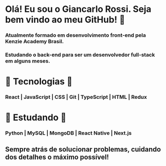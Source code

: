 # Olá! Eu sou o Giancarlo Rossi. Seja bem vindo ao meu GitHub! 👾 

### Atualmente formado em desenvolvimento front-end pela Kenzie Academy Brasil.
### Estudando o back-end para ser um desenvolvedor full-stack em alguns meses.

# :robot: Tecnologias :robot:

### React | JavaScript | CSS | Git | TypeScript | HTML | Redux

#  :monocle_face: Estudando :monocle_face:

### Python | MySQL  | MongoDB | React Native | Next.js

## Sempre atrás de solucionar problemas, cuidando dos detalhes o máximo possível!
